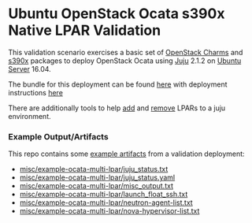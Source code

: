 # Ubuntu OpenStack Ocata s390x Native LPAR Validation

This validation scenario exercises a basic set of [OpenStack Charms](https://jujucharms.com/u/openstack-charmers)
and [s390x](https://wiki.ubuntu.com/S390X) packages to deploy
OpenStack Ocata using [Juju](https://jujucharms.com) 2.1.2 on [Ubuntu Server](https://www.ubuntu.com/server)
16.04.

The bundle for this deployment can be found [here](bundles/lpar/xenial-ocata-stable.yaml) with deployment instructions [here](README-lpar.md)

There are additionally tools to help [add](tools/1-deploy/add-lpars.sh) and [remove](tools/5-teardown/remove-lpars.sh) LPARs to a juju environment.

### Example Output/Artifacts
This repo contains some [example artifacts](misc/example-ocata-multi-lpar) from a validation deployment:

 - [misc/example-ocata-multi-lpar/juju_status.txt](misc/example-ocata-multi-lpar/juju_status.txt)
 - [misc/example-ocata-multi-lpar/juju_status.yaml](misc/example-ocata-multi-lpar/juju_status.yaml)
 - [misc/example-ocata-multi-lpar/misc_output.txt](misc/example-ocata-multi-lpar/misc_output.txt)
 - [misc/example-ocata-multi-lpar/launch_float_ssh.txt](misc/example-ocata-multi-lpar/launch_float_ssh.txt)
 - [misc/example-ocata-multi-lpar/neutron-agent-list.txt](misc/example-ocata-multi-lpar/neutron-agent-list.txt)
 - [misc/example-ocata-multi-lpar/nova-hypervisor-list.txt](misc/example-ocata-multi-lpar/nova-hypervisor-list.txt)
